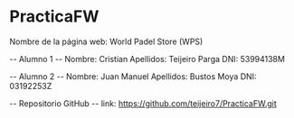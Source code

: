 # PracticaFW

Nombre de la página web: World Padel Store (WPS)

-- Alumno 1 --
Nombre: Cristian
Apellidos: Teijeiro Parga
DNI: 53994138M

-- Alumno 2 -- 
Nombre: Juan Manuel
Apellidos: Bustos Moya
DNI: 03192253Z

-- Repositorio GitHub --
link: https://github.com/teijeiro7/PracticaFW.git
